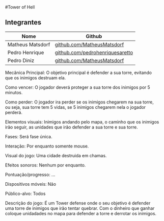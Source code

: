 #Tower of Hell

## Integrantes
| Nome              | Github                                                                     |
|-------------------|----------------------------------------------------------------------------|
| Matheus Matsdorf  | [github.com/MatheusMatsdorf](https://github.com/MatheusMatsdorf)           |
| Pedro Henrique    | [github.com/pedrohenriquesaretto](https://github.com/pedrohenriquesaretto) |
| Pedro Diniz       | [github.com/MatheusMatsdorf](https://github.com/PedroPerezDiniz)           |


Mecânica Principal:
O objetivo principal é defender a sua torre, evitando que os inimigos destruam ela.

Como vencer:
O jogador deverá proteger a sua torre dos inimigos por 5 minutos.

Como perder:
O jogador ira perder se os inimigos chegarem na sua torre, ou seja, sua torre tem 5 vidas, se 5 inimigos chegarem nela o jogador perderá.

Elementos visuais:
Inimigos andando pelo mapa, o caminho que os inimigos irão seguir, as unidades que irão defender a sua torre e sua torre.

Fases:
Será fase única.

Interação:
Por enquanto somente mouse.

Visual do jogo:
Uma cidade destruida em chamas.

Efeitos sonoros:
Nenhum por enquanto.

Pontuação/progresso:
...

Dispositivos móveis:
Não

Público-alvo:
Todos

Descrição do jogo:
É um Tower defense onde o seu objetivo é defender uma torre de inimigos que irão tentar quebrar. Com o dinheiro que ganhar coloque unidadades no mapa para defender a torre e derrotar os inimigos.











